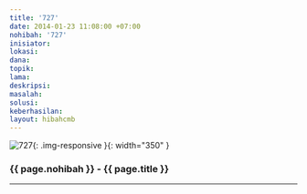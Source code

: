 ```yaml
---
title: '727'
date: 2014-01-23 11:08:00 +07:00
nohibah: '727'
inisiator:
lokasi:
dana:
topik:
lama:
deskripsi:
masalah:
solusi:
keberhasilan:
layout: hibahcmb
---
```


![727](/static/img/hibahcmb/727.png){: .img-responsive }{: width="350" }

### {{ page.nohibah }} - {{ page.title }}

---

